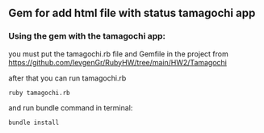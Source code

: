 ## Gem for add html file with status tamagochi app 


### Using the gem with the tamagochi app: 
you must put the tamagochi.rb file and Gemfile  in the project from
https://github.com/IevgenGr/RubyHW/tree/main/HW2/Tamagochi

after that you can run tamagochi.rb 

```ruby tamagochi.rb```

and run bundle command in terminal:

```bundle install```

